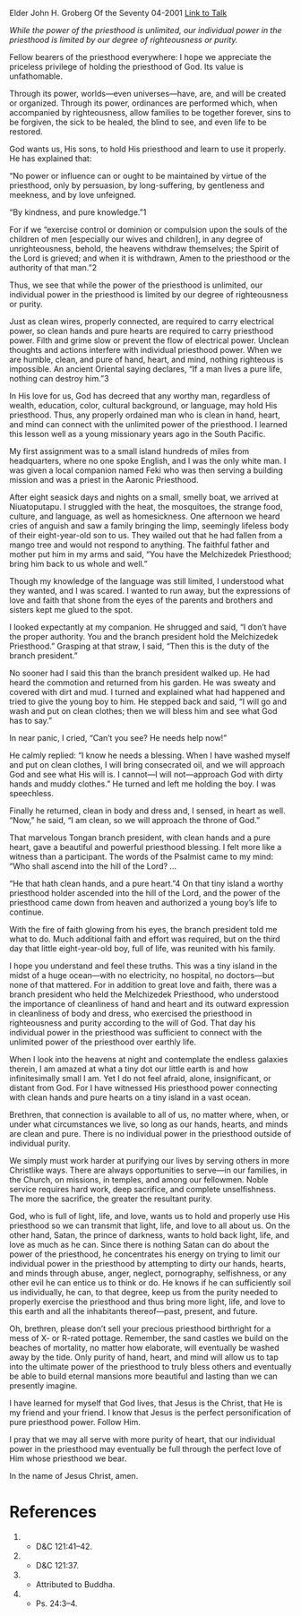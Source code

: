 Elder John H. Groberg
Of the Seventy
04-2001
[Link to Talk](https://www.churchofjesuschrist.org/study/general-conference/2001/04/priesthood-power?lang=eng)

_While the power of the priesthood is unlimited, our individual power in the priesthood is limited by our degree of righteousness or purity._

Fellow bearers of the priesthood everywhere: I hope we appreciate the priceless privilege of holding the priesthood of God. Its value is unfathomable.

Through its power, worlds—even universes—have, are, and will be created or organized. Through its power, ordinances are performed which, when accompanied by righteousness, allow families to be together forever, sins to be forgiven, the sick to be healed, the blind to see, and even life to be restored.

God wants us, His sons, to hold His priesthood and learn to use it properly. He has explained that:

“No power or influence can or ought to be maintained by virtue of the priesthood, only by persuasion, by long-suffering, by gentleness and meekness, and by love unfeigned.

“By kindness, and pure knowledge.”1

For if we “exercise control or dominion or compulsion upon the souls of the children of men [especially our wives and children], in any degree of unrighteousness, behold, the heavens withdraw themselves; the Spirit of the Lord is grieved; and when it is withdrawn, Amen to the priesthood or the authority of that man.”2

Thus, we see that while the power of the priesthood is unlimited, our individual power in the priesthood is limited by our degree of righteousness or purity.

Just as clean wires, properly connected, are required to carry electrical power, so clean hands and pure hearts are required to carry priesthood power. Filth and grime slow or prevent the flow of electrical power. Unclean thoughts and actions interfere with individual priesthood power. When we are humble, clean, and pure of hand, heart, and mind, nothing righteous is impossible. An ancient Oriental saying declares, “If a man lives a pure life, nothing can destroy him.”3

In His love for us, God has decreed that any worthy man, regardless of wealth, education, color, cultural background, or language, may hold His priesthood. Thus, any properly ordained man who is clean in hand, heart, and mind can connect with the unlimited power of the priesthood. I learned this lesson well as a young missionary years ago in the South Pacific.

My first assignment was to a small island hundreds of miles from headquarters, where no one spoke English, and I was the only white man. I was given a local companion named Feki who was then serving a building mission and was a priest in the Aaronic Priesthood.

After eight seasick days and nights on a small, smelly boat, we arrived at Niuatoputapu. I struggled with the heat, the mosquitoes, the strange food, culture, and language, as well as homesickness. One afternoon we heard cries of anguish and saw a family bringing the limp, seemingly lifeless body of their eight-year-old son to us. They wailed out that he had fallen from a mango tree and would not respond to anything. The faithful father and mother put him in my arms and said, “You have the Melchizedek Priesthood; bring him back to us whole and well.”

Though my knowledge of the language was still limited, I understood what they wanted, and I was scared. I wanted to run away, but the expressions of love and faith that shone from the eyes of the parents and brothers and sisters kept me glued to the spot.

I looked expectantly at my companion. He shrugged and said, “I don’t have the proper authority. You and the branch president hold the Melchizedek Priesthood.” Grasping at that straw, I said, “Then this is the duty of the branch president.”

No sooner had I said this than the branch president walked up. He had heard the commotion and returned from his garden. He was sweaty and covered with dirt and mud. I turned and explained what had happened and tried to give the young boy to him. He stepped back and said, “I will go and wash and put on clean clothes; then we will bless him and see what God has to say.”

In near panic, I cried, “Can’t you see? He needs help now!”

He calmly replied: “I know he needs a blessing. When I have washed myself and put on clean clothes, I will bring consecrated oil, and we will approach God and see what His will is. I cannot—I will not—approach God with dirty hands and muddy clothes.” He turned and left me holding the boy. I was speechless.

Finally he returned, clean in body and dress and, I sensed, in heart as well. “Now,” he said, “I am clean, so we will approach the throne of God.”

That marvelous Tongan branch president, with clean hands and a pure heart, gave a beautiful and powerful priesthood blessing. I felt more like a witness than a participant. The words of the Psalmist came to my mind: “Who shall ascend into the hill of the Lord? …

“He that hath clean hands, and a pure heart.”4 On that tiny island a worthy priesthood holder ascended into the hill of the Lord, and the power of the priesthood came down from heaven and authorized a young boy’s life to continue.

With the fire of faith glowing from his eyes, the branch president told me what to do. Much additional faith and effort was required, but on the third day that little eight-year-old boy, full of life, was reunited with his family.

I hope you understand and feel these truths. This was a tiny island in the midst of a huge ocean—with no electricity, no hospital, no doctors—but none of that mattered. For in addition to great love and faith, there was a branch president who held the Melchizedek Priesthood, who understood the importance of cleanliness of hand and heart and its outward expression in cleanliness of body and dress, who exercised the priesthood in righteousness and purity according to the will of God. That day his individual power in the priesthood was sufficient to connect with the unlimited power of the priesthood over earthly life.

When I look into the heavens at night and contemplate the endless galaxies therein, I am amazed at what a tiny dot our little earth is and how infinitesimally small I am. Yet I do not feel afraid, alone, insignificant, or distant from God. For I have witnessed His priesthood power connecting with clean hands and pure hearts on a tiny island in a vast ocean.

Brethren, that connection is available to all of us, no matter where, when, or under what circumstances we live, so long as our hands, hearts, and minds are clean and pure. There is no individual power in the priesthood outside of individual purity.

We simply must work harder at purifying our lives by serving others in more Christlike ways. There are always opportunities to serve—in our families, in the Church, on missions, in temples, and among our fellowmen. Noble service requires hard work, deep sacrifice, and complete unselfishness. The more the sacrifice, the greater the resultant purity.

God, who is full of light, life, and love, wants us to hold and properly use His priesthood so we can transmit that light, life, and love to all about us. On the other hand, Satan, the prince of darkness, wants to hold back light, life, and love as much as he can. Since there is nothing Satan can do about the power of the priesthood, he concentrates his energy on trying to limit our individual power in the priesthood by attempting to dirty our hands, hearts, and minds through abuse, anger, neglect, pornography, selfishness, or any other evil he can entice us to think or do. He knows if he can sufficiently soil us individually, he can, to that degree, keep us from the purity needed to properly exercise the priesthood and thus bring more light, life, and love to this earth and all the inhabitants thereof—past, present, and future.

Oh, brethren, please don’t sell your precious priesthood birthright for a mess of X- or R-rated pottage. Remember, the sand castles we build on the beaches of mortality, no matter how elaborate, will eventually be washed away by the tide. Only purity of hand, heart, and mind will allow us to tap into the ultimate power of the priesthood to truly bless others and eventually be able to build eternal mansions more beautiful and lasting than we can presently imagine.

I have learned for myself that God lives, that Jesus is the Christ, that He is my friend and your friend. I know that Jesus is the perfect personification of pure priesthood power. Follow Him.

I pray that we may all serve with more purity of heart, that our individual power in the priesthood may eventually be full through the perfect love of Him whose priesthood we bear.

In the name of Jesus Christ, amen.

# References
1. - D&C 121:41–42.
2. - D&C 121:37.
3. - Attributed to Buddha.
4. - Ps. 24:3–4.